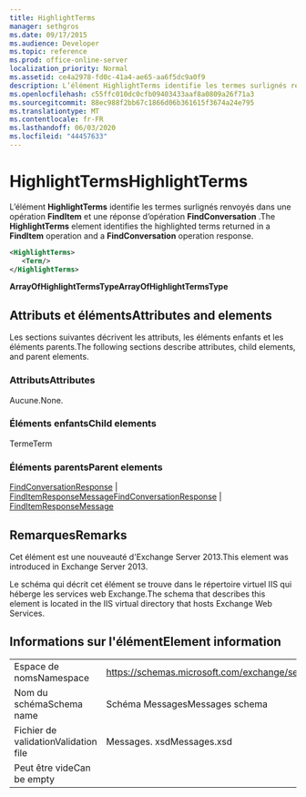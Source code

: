 ```yaml
---
title: HighlightTerms
manager: sethgros
ms.date: 09/17/2015
ms.audience: Developer
ms.topic: reference
ms.prod: office-online-server
localization_priority: Normal
ms.assetid: ce4a2978-fd0c-41a4-ae65-aa6f5dc9a0f9
description: L’élément HighlightTerms identifie les termes surlignés renvoyés dans une opération FindItem et une réponse d’opération FindConversation.
ms.openlocfilehash: c55ffc010dc0cfb09403433aaf8a0809a26f71a3
ms.sourcegitcommit: 88ec988f2bb67c1866d06b361615f3674a24e795
ms.translationtype: MT
ms.contentlocale: fr-FR
ms.lasthandoff: 06/03/2020
ms.locfileid: "44457633"
---
```

# <a name="highlightterms"></a><span data-ttu-id="ab548-103">HighlightTerms</span><span class="sxs-lookup"><span data-stu-id="ab548-103">HighlightTerms</span></span>

<span data-ttu-id="ab548-104">L’élément **HighlightTerms** identifie les termes surlignés renvoyés dans une opération **FindItem** et une réponse d’opération **FindConversation** .</span><span class="sxs-lookup"><span data-stu-id="ab548-104">The **HighlightTerms** element identifies the highlighted terms returned in a **FindItem** operation and a **FindConversation** operation response.</span></span> 
  
```XML
<HighlightTerms>
   <Term/>
</HighlightTerms>
```

 <span data-ttu-id="ab548-105">**ArrayOfHighlightTermsType**</span><span class="sxs-lookup"><span data-stu-id="ab548-105">**ArrayOfHighlightTermsType**</span></span>
## <a name="attributes-and-elements"></a><span data-ttu-id="ab548-106">Attributs et éléments</span><span class="sxs-lookup"><span data-stu-id="ab548-106">Attributes and elements</span></span>

<span data-ttu-id="ab548-107">Les sections suivantes décrivent les attributs, les éléments enfants et les éléments parents.</span><span class="sxs-lookup"><span data-stu-id="ab548-107">The following sections describe attributes, child elements, and parent elements.</span></span>
  
### <a name="attributes"></a><span data-ttu-id="ab548-108">Attributs</span><span class="sxs-lookup"><span data-stu-id="ab548-108">Attributes</span></span>

<span data-ttu-id="ab548-109">Aucune.</span><span class="sxs-lookup"><span data-stu-id="ab548-109">None.</span></span>
  
### <a name="child-elements"></a><span data-ttu-id="ab548-110">Éléments enfants</span><span class="sxs-lookup"><span data-stu-id="ab548-110">Child elements</span></span>

<span data-ttu-id="ab548-111">Terme</span><span class="sxs-lookup"><span data-stu-id="ab548-111">Term</span></span>
  
### <a name="parent-elements"></a><span data-ttu-id="ab548-112">Éléments parents</span><span class="sxs-lookup"><span data-stu-id="ab548-112">Parent elements</span></span>

<span data-ttu-id="ab548-113">[FindConversationResponse](findconversationresponse.md)  |  [FindItemResponseMessage](finditemresponsemessage.md)</span><span class="sxs-lookup"><span data-stu-id="ab548-113">[FindConversationResponse](findconversationresponse.md) | [FindItemResponseMessage](finditemresponsemessage.md)</span></span>
  
## <a name="remarks"></a><span data-ttu-id="ab548-114">Remarques</span><span class="sxs-lookup"><span data-stu-id="ab548-114">Remarks</span></span>

<span data-ttu-id="ab548-115">Cet élément est une nouveauté d'Exchange Server 2013.</span><span class="sxs-lookup"><span data-stu-id="ab548-115">This element was introduced in Exchange Server 2013.</span></span>
  
<span data-ttu-id="ab548-116">Le schéma qui décrit cet élément se trouve dans le répertoire virtuel IIS qui héberge les services web Exchange.</span><span class="sxs-lookup"><span data-stu-id="ab548-116">The schema that describes this element is located in the IIS virtual directory that hosts Exchange Web Services.</span></span>
  
## <a name="element-information"></a><span data-ttu-id="ab548-117">Informations sur l'élément</span><span class="sxs-lookup"><span data-stu-id="ab548-117">Element information</span></span>

|||
|:-----|:-----|
|<span data-ttu-id="ab548-118">Espace de noms</span><span class="sxs-lookup"><span data-stu-id="ab548-118">Namespace</span></span>  <br/> |https://schemas.microsoft.com/exchange/services/2006/messages  <br/> |
|<span data-ttu-id="ab548-119">Nom du schéma</span><span class="sxs-lookup"><span data-stu-id="ab548-119">Schema name</span></span>  <br/> |<span data-ttu-id="ab548-120">Schéma Messages</span><span class="sxs-lookup"><span data-stu-id="ab548-120">Messages schema</span></span>  <br/> |
|<span data-ttu-id="ab548-121">Fichier de validation</span><span class="sxs-lookup"><span data-stu-id="ab548-121">Validation file</span></span>  <br/> |<span data-ttu-id="ab548-122">Messages. xsd</span><span class="sxs-lookup"><span data-stu-id="ab548-122">Messages.xsd</span></span>  <br/> |
|<span data-ttu-id="ab548-123">Peut être vide</span><span class="sxs-lookup"><span data-stu-id="ab548-123">Can be empty</span></span>  <br/> ||
   


